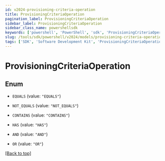 ```yaml
---
id: v2024-provisioning-criteria-operation
title: ProvisioningCriteriaOperation
pagination_label: ProvisioningCriteriaOperation
sidebar_label: ProvisioningCriteriaOperation
sidebar_class_name: powershellsdk
keywords: ['powershell', 'PowerShell', 'sdk', 'ProvisioningCriteriaOperation'] 
slug: /tools/sdk/powershell/v2024/models/provisioning-criteria-operation
tags: ['SDK', 'Software Development Kit', 'ProvisioningCriteriaOperation']
---
```



# ProvisioningCriteriaOperation

## Enum


* `EQUALS` (value: `"EQUALS"`)

* `NOT_EQUALS` (value: `"NOT_EQUALS"`)

* `CONTAINS` (value: `"CONTAINS"`)

* `HAS` (value: `"HAS"`)

* `AND` (value: `"AND"`)

* `OR` (value: `"OR"`)


[[Back to top]](#) 

